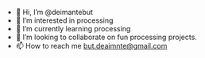 - 👋 Hi, I’m @deimantebut
- 👀 I’m interested in processing 
- 🌱 I’m currently learning processing
- 💞️ I’m looking to collaborate on fun processing projects. 
- 📫 How to reach me but.deaimnte@gmail.com

<!---
deimantebut/deimantebut is a ✨ special ✨ repository because its `README.md` (this file) appears on your GitHub profile.
You can click the Preview link to take a look at your changes.
--->
